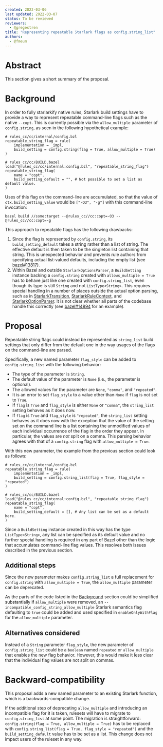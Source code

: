 ```yaml
---
created: 2022-03-06
last updated: 2022-03-07
status: To be reviewed
reviewers:
  - @gregestren
title: "Representing repeatable Starlark flags as config.string_list"
authors:
  - @fmeum
---
```


# Abstract

This section gives a short summary of the proposal.

# Background

In order to fully starlarkify native rules, Starlark build settings have to provide a way to
represent repeatable command-line flags such as the native `--copt`. This is currently possible via
the `allow_multiple` parameter of `config.string`, as seen in the following hypothetical example:

```starlark
# rules_cc/cc/internal/config.bzl
repeatable_string_flag = rule(
    implementation = _impl,
    build_setting = config.string(flag = True, allow_multiple = True)
)

# rules_cc/cc/BUILD.bazel
load("@rules_cc/cc/internal:config.bzl", "repeatable_string_flag")
repeatable_string_flag(
    name = "copt",
    build_setting_default = "", # Not possible to set a list as default value.
)
```

Uses of this flag on the command-line are accumulated, so that the value
of `ctx.build_setting_value` would be `["-O3", "-g"]` with this command-line invocation:

```shell
bazel build //some:target --@rules_cc//cc:copt=-O3 --@rules_cc//cc:copt=-g
```

This approach to repeatable flags has the following drawbacks:

1. Since the flag is represented by `config.string`, its `build_setting_default` takes a string
   rather than a list of string. The effective default is then taken to be the singleton list
   containing that string. This is unexpected behavior and prevents rule authors from specifying
   actual list-valued defaults, including the empty list (see [bazel#13817]).
2. Within Bazel and outside `StarlarkOptionsParser`, a `BuildSetting` instance backing
   a `config.string` created with `allows_multiple = True` has to behave just like one created
   with `config.string_list`, even though its type is still `String` and not `ListType<String>`.
   This requires special handling in a number of places outside the actual option parsing, such as
   in [StarlarkTransition], [StarlarkRuleContext], and [StarlarkOptionParser]. It is not clear
   whether all parts of the codebase handle this correctly (see [bazel#14894] for an example).

# Proposal

Repeatable string flags could instead be represented as `string_list` build settings that only
differ from the default one in the way usages of the flags on the command-line are parsed.

Specifically, a new named parameter `flag_style` can be added to `config.string_list` with the
following behavior:

* The type of the parameter is `String`.
* The default value of the parameter is `None` (i.e., the parameter is optional).
* The allowed values for the parameter are `None`, `"comma"`, and `"repeated"`.
* It is an error to set `flag_style` to a value other than `None` if `flag` is not set to `True`.
* If `flag` is `True` and `flag_style` is either `None` or `"comma"`, the `string_list` setting
  behaves as it does now.
* If `flag` is `True` and `flag_style` is `"repeated"`, the `string_list` setting behaves as it does
  now with the exception that the value of the setting set on the command line is a list containing
  the unmodified values of each individual occurrence of the flag in the order they appear. In
  particular, the values are *not* split on a comma. This parsing behavior agrees with that of a
  `config.string` flag with `allow_multiple = True`.

With this new parameter, the example from the previous section could look as follows:

```starlark
# rules_cc/cc/internal/config.bzl
repeatable_string_flag = rule(
    implementation = _impl,
    build_setting = config.string_list(flag = True, flag_style = "repeated")
)

# rules_cc/cc/BUILD.bazel
load("@rules_cc/cc/internal:config.bzl", "repeatable_string_flag")
repeatable_string_flag(
    name = "copt",
    build_setting_default = [], # Any list can be set as a default here.
)
```

Since a `BuildSetting` instance created in this way has the type `ListType<String>`, any list can be
specified as its default value and no further special handling is required in any part of Bazel
other than the logic that accumulates command-line flag values. This resolves both issues described
in the previous section.

## Additional steps

Since the new parameter makes `config.string_list` a full replacement for `config.string` with
`allow_multiple = True`, the `allow_multiple` parameter can be deprecated.

As the parts of the code listed in the [Background](#background) section could be simplified
substantially if `allow_multiple` were removed, an `--incompatible_config_string_allow_multiple`
Starlark semantics flag defaulting to `true` could be added and used specified in
`enableOnlyWithFlag` for the `allow_multiple` parameter.

## Alternatives considered

Instead of a `String` parameter `flag_style`, the new parameter of `config.string_list` could be a
`boolean` named `repeated` or `allow_multiple` that enables the new flag behavior. However, this
would make it less clear that the individual flag values are not split on commas.

# Backward-compatibility

This proposal adds a new named parameter to an existing Starlark function, which is a
backwards-compatible change.

If the additional step of deprecating `allow_multiple` and introducing an incompatible flag for it
is taken, rulesets will have to migrate to `config.string_list` at some point. The migration is
straightforward: `config.string(flag = True, allow_multiple = True)` has to be replaced with
`config.string_list(flag = True, flag_style = "repeated")` and the `build_setting_default` value has
to be set as a list. This change does not impact users of the ruleset in any way.

[bazel#13817]: https://github.com/bazelbuild/bazel/issues/13817

[bazel#14894]: https://github.com/bazelbuild/bazel/issues/14894

[StarlarkOptionParser]: https://github.com/bazelbuild/bazel/blob/0dc078ab83458cc7752293a08c92a6d690f1ee58/src/main/java/com/google/devtools/build/lib/runtime/StarlarkOptionsParser.java#L207

[StarlarkRuleContext]: https://github.com/bazelbuild/bazel/blob/0dc078ab83458cc7752293a08c92a6d690f1ee58/src/main/java/com/google/devtools/build/lib/analysis/starlark/StarlarkRuleContext.java#L632

[StarlarkTransition]: https://github.com/bazelbuild/bazel/blob/0dc078ab83458cc7752293a08c92a6d690f1ee58/src/main/java/com/google/devtools/build/lib/analysis/starlark/StarlarkTransition.java#L329
